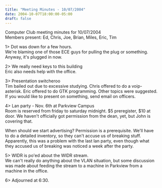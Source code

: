 ```yaml
---
title: "Meeting Minutes - 10/07/2004"
date: 2004-10-07T18:00:00-05:00
draft: false
---
```


Computer Club meeting minutes for 10/07/2004<br>
Members present: Ed, Chris, Joe, Brian, Miles, Eric, Tim<p>

1> Dot was down for a few hours.  <br>
We're blaming one of those ECE guys for pulling the plug or something.  Anyway,
it's plugged in now.<p>

2> We really need keys to this building<br>
Eric also needs help with the office.<p>

3> Presentation switcheroo<br>
Tim bailed out due to excessive studying.
Chris offered to do a voip-asterisk.
Eric offered to do GTK programming.
Other topics were suggested.  If you would like to present on something, send
email on officers.<p>

4> Lan party - Nov. 6th at Parkview Campus<br>
Room is reserved from friday to saturday midnight.  $5 preregister, $10 at
door.  We haven't officially got permission from the dean, yet, but John is
covering that.<p>

When should we start advertising?  Permission is a prerequisite.  We'll have to
do a detailed inventory, so they can't accuse us of breaking stuff.
Apparently, this was a problem with the last lan party, even though what they
accused us of breaking was noticed a week after the party.<p>

5> WIDR is po'ed about the WIDR stream.<br>
We can't really do anything about the VLAN situation, but some discussion was
made about feeding the stream to a machine in Parkview from a machine in the
office.<p>

6> Adjourned at 6:30.<p>

